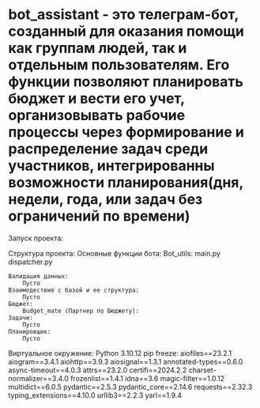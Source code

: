 # bot_assistant - это телеграм-бот, созданный для оказания помощи как группам людей, так и отдельным пользователям. Его функции позволяют планировать бюджет и вести его учет, организовывать рабочие процессы через формирование и распределение задач среди участников, интегрированны возможности планирования(дня, недели, года, или задач без ограничений по времени)

Запуск проекта:

Структура проекта:
    Основные функции бота:
        Bot_utils:
            main.py
            dispatcher.py

    Валидация данных:
        Пусто
    Взаимодествие с базой и ее структура: 
        Пусто
    Бюджет: 
        Budget_mate (Партнер по Бюджету):
    Задачи: 
        Пусто
    Планировщик:
        Пусто

Виртуальное окружение:
    Python 3.10.12
    pip freeze:
        aiofiles==23.2.1
        aiogram==3.4.1
        aiohttp==3.9.3
        aiosignal==1.3.1
        annotated-types==0.6.0
        async-timeout==4.0.3
        attrs==23.2.0
        certifi==2024.2.2
        charset-normalizer==3.4.0
        frozenlist==1.4.1
        idna==3.6
        magic-filter==1.0.12
        multidict==6.0.5
        pydantic==2.5.3
        pydantic_core==2.14.6
        requests==2.32.3
        typing_extensions==4.10.0
        urllib3==2.2.3
        yarl==1.9.4
